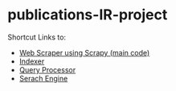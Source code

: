 # publications-IR-project
Shortcut Links to:

* [Web Scraper using Scrapy (main code)](https://github.com/vpagador/publications-IR-project/blob/main/search_engine_project/crawler/crawler/crawler/spiders/publication_spider.py)
* [Indexer](https://github.com/vpagador/publications-IR-project/blob/main/query_processor/query_processor.py)
* [Query Processor](https://github.com/vpagador/publications-IR-project/blob/main/query_processor/query_processor.py)
* [Serach Engine](https://github.com/vpagador/publications-IR-project/blob/main/query_processor/search_engine.py)
